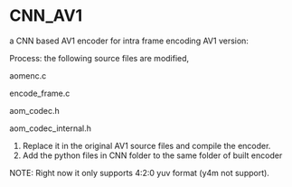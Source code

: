 # CNN_AV1
a CNN based AV1 encoder for intra frame encoding
AV1 version:

Process:
the following source files are modified, 

aomenc.c

encode_frame.c

aom_codec.h

aom_codec_internal.h

1. Replace it in the original AV1 source files and compile the encoder.
2. Add the python files in CNN folder to the same folder of built encoder


NOTE:
Right now it only supports 4:2:0 yuv format (y4m not support). 
